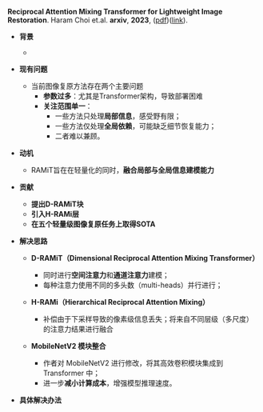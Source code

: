 **Reciprocal Attention Mixing Transformer for Lightweight Image Restoration**. Haram Choi et.al. **arxiv**, **2023**, ([pdf](assets/pdfs/Reciprocal_Attention_Mixing_Transformer_for_Lightweight_Image__Restoration.pdf))([link](http://arxiv.org/abs/2305.11474v4)).

- **背景**

  - 

- **现有问题**

  - 当前图像复原方法存在两个主要问题
    - **参数过多**：尤其是Transformer架构，导致部署困难
    - **关注范围单一**：
      - 一些方法只处理**局部信息**，感受野有限；
      - 一些方法仅处理**全局依赖**，可能缺乏细节恢复能力；
      - 二者难以兼顾。

- **动机**

  - RAMiT旨在在轻量化的同时，**融合局部与全局信息建模能力**

- **贡献**

  - **提出D-RAMiT块**
  - **引入H-RAMi层**
  - **在五个轻量级图像复原任务上取得SOTA**

- **解决思路**

  - **D-RAMiT（Dimensional Reciprocal Attention Mixing Transformer）**

    - 同时进行**空间注意力**和**通道注意力**建模；
    - 每种注意力使用不同的多头数（multi-heads）并行进行；

  - **H-RAMi（Hierarchical Reciprocal Attention Mixing）**

    - 补偿由于下采样导致的像素级信息丢失；将来自不同层级（多尺度）的注意力结果进行融合

    

  - **MobileNetV2 模块整合**

    - 作者对 MobileNetV2 进行修改，将其高效卷积模块集成到 Transformer 中；
    - 进一步**减小计算成本**，增强模型推理速度。

- **具体解决办法**

